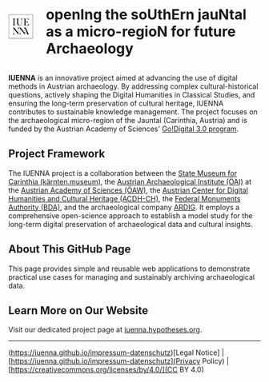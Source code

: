 <div style="display: flex; align-items: center; gap: 25px;">
    <img src="https://raw.githubusercontent.com/IUENNA/IUENNA.github.io/refs/heads/main/media/LOGO_IUENNA.jpg" alt="IUENNA Logo" style="height: 50px;">
    <h1>openIng the soUthErn jauNtal as a micro-regioN for future Archaeology</h1>
</div>

**IUENNA** is an innovative project aimed at advancing the use of digital methods in Austrian archaeology. By addressing complex cultural-historical questions, actively shaping the Digital Humanities in Classical Studies, and ensuring the long-term preservation of cultural heritage, IUENNA contributes to sustainable knowledge management. The project focuses on the archaeological micro-region of the Jauntal (Carinthia, Austria) and is funded by the Austrian Academy of Sciences' [Go!Digital 3.0 program](https://www.oeaw.ac.at/foerderungen/godigital/godigital-30).

## Project Framework

The IUENNA project is a collaboration between the [State Museum for Carinthia (kärnten.museum)](https://www.kaernten.museum/), the [Austrian Archaeological Institute (ÖAI)](https://www.oeaw.ac.at/oeai) at the [Austrian Academy of Sciences (ÖAW)](https://www.oeaw.ac.at/), the [Austrian Center for Digital Humanities and Cultural Heritage (ACDH-CH)](https://www.oeaw.ac.at/acdh), the [Federal Monuments Authority (BDA)](https://bda.gv.at/), and the archaeological company [ARDIG](https://www.ardig.at/). It employs a comprehensive open-science approach to establish a model study for the long-term digital preservation of archaeological data and cultural insights.

## About This GitHub Page

This page provides simple and reusable web applications to demonstrate practical use cases for managing and sustainably archiving archaeological data.

## Learn More on Our Website

Visit our dedicated project page at [iuenna.hypotheses.org](https://iuenna.hypotheses.org).



---
(https://iuenna.github.io/impressum-datenschutz)[Legal Notice] | [https://iuenna.github.io/impressum-datenschutz](Privacy Policy) | [https://creativecommons.org/licenses/by/4.0/](CC BY 4.0)
